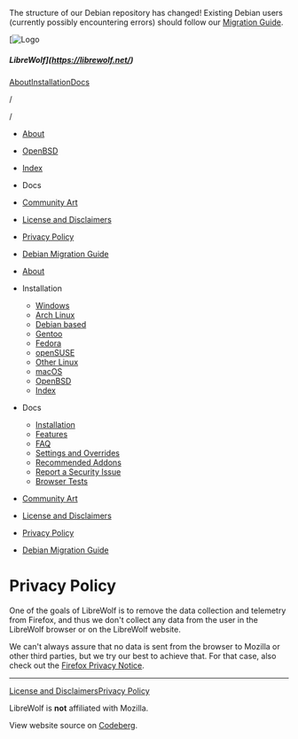 The structure of our Debian repository has changed! Existing Debian users (currently possibly encountering errors) should follow our [Migration Guide](https://librewolf.net/debian-migration/).

[![Logo](/icon.svg)

##### LibreWolf](https://librewolf.net/)

[About](https://librewolf.net/#what-is-librewolf)[Installation](https://librewolf.net/installation/)[Docs](https://librewolf.net/docs/faq/)

/

[](https://codeberg.org/librewolf)[](https://matrix.to/#/#librewolf:matrix.org)[](https://www.reddit.com/r/LibreWolf)[](https://lemmy.ml/c/librewolf)

/

* [About](https://librewolf.net/)
* [OpenBSD](https://librewolf.net/installation/openbsd/)
* [Index](https://librewolf.net/installation/)
* Docs
    
* [Community Art](https://librewolf.net/community-art/)
* [License and Disclaimers](https://librewolf.net/license-disclaimers/)
* [Privacy Policy](https://librewolf.net/privacy-policy/)
* [Debian Migration Guide](https://librewolf.net/debian-migration/)

* [About](https://librewolf.net/)
* Installation
    
    * [Windows](https://librewolf.net/installation/windows/)
    * [Arch Linux](https://librewolf.net/installation/arch/)
    * [Debian based](https://librewolf.net/installation/debian/)
    * [Gentoo](https://librewolf.net/installation/gentoo/)
    * [Fedora](https://librewolf.net/installation/fedora/)
    * [openSUSE](https://librewolf.net/installation/opensuse/)
    * [Other Linux](https://librewolf.net/installation/linux/)
    * [macOS](https://librewolf.net/installation/macos/)
    * [OpenBSD](https://librewolf.net/installation/openbsd/)
    * [Index](https://librewolf.net/installation/)
    
* Docs
    
    * [Installation](https://librewolf.net/docs/installation/)
    * [Features](https://librewolf.net/docs/features/)
    * [FAQ](https://librewolf.net/docs/faq/)
    * [Settings and Overrides](https://librewolf.net/docs/settings/)
    * [Recommended Addons](https://librewolf.net/docs/addons/)
    * [Report a Security Issue](https://librewolf.net/docs/security/)
    * [Browser Tests](https://librewolf.net/docs/testing/)
    
* [Community Art](https://librewolf.net/community-art/)
* [License and Disclaimers](https://librewolf.net/license-disclaimers/)
* [Privacy Policy](https://librewolf.net/privacy-policy/)
* [Debian Migration Guide](https://librewolf.net/debian-migration/)

Privacy Policy
==============

One of the goals of LibreWolf is to remove the data collection and telemetry from Firefox, and thus we don't collect any data from the user in the LibreWolf browser or on the LibreWolf website.

We can't always assure that no data is sent from the browser to Mozilla or other third parties, but we try our best to achieve that. For that case, also check out the [Firefox Privacy Notice](https://www.mozilla.org/en-US/privacy/firefox/).

* * *

[License and Disclaimers](https://librewolf.net/license-disclaimers/)[Privacy Policy](https://librewolf.net/privacy-policy/)

LibreWolf is **not** affiliated with Mozilla.

View website source on [Codeberg](https://codeberg.org/librewolf/website).